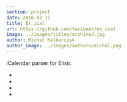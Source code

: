 ```yaml
---
section: project
date: 2016-03-17
title: Ex_ical
url: https://github.com/fazibear/ex_ical
image: ../images/titles/archived.jpg
author: Michał Kalbarczyk
author_image: ../images/authors/michal.png
---
```


iCalendar parser for Elixir.

- ![]()
- ![]()
- ![]()
- ![]()

